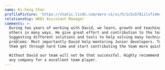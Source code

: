 ```yaml
---
name: Ki-hong Chan
profilePicture: 'https://static.licdn.com/aero-v1/sc/h/1c5u578iilxfi4m4dvc4q810q'
relationship: HK01 Assistant Manager
comments: >-
  During two years of working with David, we learn, growth and teaching each
  others in many ways. He give great effort and contribution to the team.
  Suggesting different solutions and tools to help solving many technical
  problems. Most importantly David help mentoring Junior developers. To help
  them get through hard time and start contributing the team more quickly.

  Without David our team will not be that successful. Highly recommend him to
  any company for a excellent team player.
---
```


